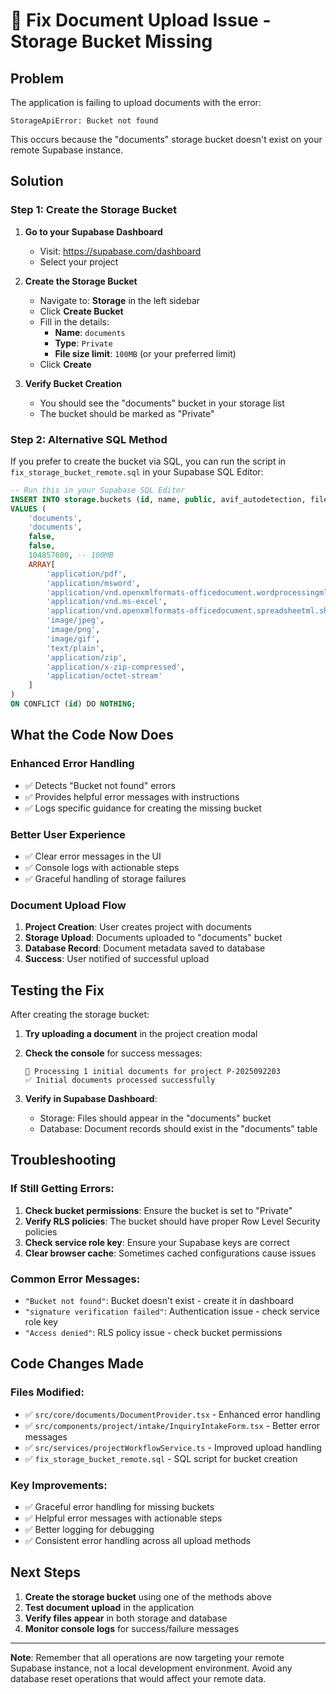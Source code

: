# 🔧 Fix Document Upload Issue - Storage Bucket Missing

## Problem
The application is failing to upload documents with the error:
```
StorageApiError: Bucket not found
```

This occurs because the "documents" storage bucket doesn't exist on your remote Supabase instance.

## Solution

### Step 1: Create the Storage Bucket

1. **Go to your Supabase Dashboard**
   - Visit: https://supabase.com/dashboard
   - Select your project

2. **Create the Storage Bucket**
   - Navigate to: **Storage** in the left sidebar
   - Click **Create Bucket**
   - Fill in the details:
     - **Name**: `documents`
     - **Type**: `Private`
     - **File size limit**: `100MB` (or your preferred limit)
   - Click **Create**

3. **Verify Bucket Creation**
   - You should see the "documents" bucket in your storage list
   - The bucket should be marked as "Private"

### Step 2: Alternative SQL Method

If you prefer to create the bucket via SQL, you can run the script in `fix_storage_bucket_remote.sql` in your Supabase SQL Editor:

```sql
-- Run this in your Supabase SQL Editor
INSERT INTO storage.buckets (id, name, public, avif_autodetection, file_size_limit, allowed_mime_types)
VALUES (
    'documents',
    'documents',
    false,
    false,
    104857600, -- 100MB
    ARRAY[
        'application/pdf',
        'application/msword',
        'application/vnd.openxmlformats-officedocument.wordprocessingml.document',
        'application/vnd.ms-excel',
        'application/vnd.openxmlformats-officedocument.spreadsheetml.sheet',
        'image/jpeg',
        'image/png',
        'image/gif',
        'text/plain',
        'application/zip',
        'application/x-zip-compressed',
        'application/octet-stream'
    ]
)
ON CONFLICT (id) DO NOTHING;
```

## What the Code Now Does

### Enhanced Error Handling
- ✅ Detects "Bucket not found" errors
- ✅ Provides helpful error messages with instructions
- ✅ Logs specific guidance for creating the missing bucket

### Better User Experience
- ✅ Clear error messages in the UI
- ✅ Console logs with actionable steps
- ✅ Graceful handling of storage failures

### Document Upload Flow
1. **Project Creation**: User creates project with documents
2. **Storage Upload**: Documents uploaded to "documents" bucket
3. **Database Record**: Document metadata saved to database
4. **Success**: User notified of successful upload

## Testing the Fix

After creating the storage bucket:

1. **Try uploading a document** in the project creation modal
2. **Check the console** for success messages:
   ```
   📄 Processing 1 initial documents for project P-2025092203
   ✅ Initial documents processed successfully
   ```

3. **Verify in Supabase Dashboard**:
   - Storage: Files should appear in the "documents" bucket
   - Database: Document records should exist in the "documents" table

## Troubleshooting

### If Still Getting Errors:
1. **Check bucket permissions**: Ensure the bucket is set to "Private"
2. **Verify RLS policies**: The bucket should have proper Row Level Security policies
3. **Check service role key**: Ensure your Supabase keys are correct
4. **Clear browser cache**: Sometimes cached configurations cause issues

### Common Error Messages:
- `"Bucket not found"`: Bucket doesn't exist - create it in dashboard
- `"signature verification failed"`: Authentication issue - check service role key
- `"Access denied"`: RLS policy issue - check bucket permissions

## Code Changes Made

### Files Modified:
- ✅ `src/core/documents/DocumentProvider.tsx` - Enhanced error handling
- ✅ `src/components/project/intake/InquiryIntakeForm.tsx` - Better error messages
- ✅ `src/services/projectWorkflowService.ts` - Improved upload handling
- ✅ `fix_storage_bucket_remote.sql` - SQL script for bucket creation

### Key Improvements:
- ✅ Graceful error handling for missing buckets
- ✅ Helpful error messages with actionable steps
- ✅ Better logging for debugging
- ✅ Consistent error handling across all upload methods

## Next Steps

1. **Create the storage bucket** using one of the methods above
2. **Test document upload** in the application
3. **Verify files appear** in both storage and database
4. **Monitor console logs** for success/failure messages

---

**Note**: Remember that all operations are now targeting your remote Supabase instance, not a local development environment. Avoid any database reset operations that would affect your remote data.
